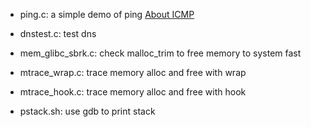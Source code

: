 * ping.c: a simple demo of ping [About ICMP](https://leapking.github.io/2018/03/03/linux_network_ICMP/)

* dnstest.c: test dns

* mem_glibc_sbrk.c: check malloc_trim to free memory to system fast

* mtrace_wrap.c: trace memory alloc and free with wrap

* mtrace_hook.c: trace memory alloc and free with hook

* pstack.sh: use gdb to print stack
